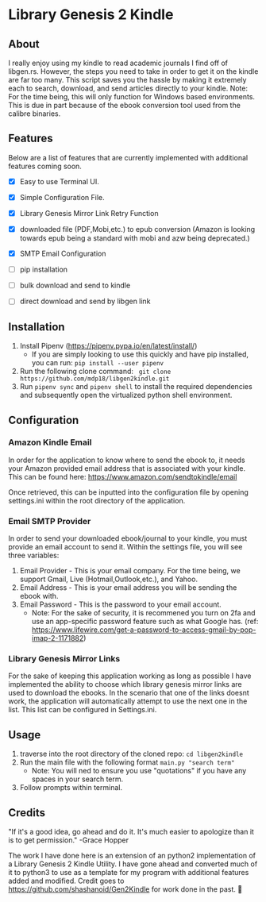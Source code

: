 # Library Genesis 2 Kindle

## About
I really enjoy using my kindle to read academic journals I find off of libgen.rs. However, the steps you need to take in order to get it on the kindle are far too many. This script saves you the hassle by making it extremely each to search, download, and send articles directly to your kindle.
Note: For the time being, this will only function for Windows based environments. This is due in part because of the ebook conversion tool used from the calibre binaries.

## Features
Below are a list of features that are currently implemented with additional features coming soon.
- [x] Easy to use Terminal UI.
- [x] Simple Configuration File.
- [x] Library Genesis Mirror Link Retry Function
- [x] downloaded file (PDF,Mobi,etc.) to epub conversion (Amazon is looking towards epub being a standard with mobi and azw being deprecated.)
- [x] SMTP Email Configuration
- [ ] pip installation
- [ ] bulk download and send to kindle
- [ ] direct download and send by libgen link



## Installation
1. Install Pipenv (https://pipenv.pypa.io/en/latest/install/)
    - If you are simply looking to use this quickly and have pip installed, you can run: ```pip install --user pipenv```
2. Run the following clone command: ``` git clone https://github.com/mdp18/libgen2kindle.git```
3. Run ```pipenv sync``` and ```pipenv shell``` to install the required dependencies and subsequently open the virtualized python shell environment.

## Configuration
### Amazon Kindle Email
In order for the application to know where to send the ebook to, it needs your Amazon provided email address that is associated with your kindle. This can be found here: https://www.amazon.com/sendtokindle/email

Once retrieved, this can be inputted into the configuration file by opening settings.ini within the root directory of the application.
### Email SMTP Provider
In order to send your downloaded ebook/journal to your kindle, you must provide an email account to send it. Within the settings file, you will see three variables:
1. Email Provider - This is your email company. For the time being, we support Gmail, Live (Hotmail,Outlook,etc.), and Yahoo.
2. Email Address - This is your email address you will be sending the ebook with.
3. Email Password - This is the password to your email account.
    - Note: For the sake of security, it is recommened you turn on 2fa and use an app-specific password feature such as what Google has. (ref: https://www.lifewire.com/get-a-password-to-access-gmail-by-pop-imap-2-1171882)
### Library Genesis Mirror Links
For the sake of keeping this application working as long as possible I have implemented the ability to choose which library genesis mirror links are used to download the ebooks. In the scenario that one of the links doesnt work, the application will automatically attempt to use the next one in the list. This list can be configured in Settings.ini.

## Usage
1. traverse into the root directory of the cloned repo: ``` cd libgen2kindle ```
2. Run the main file with the following format ```main.py "search term"```
    - Note: You will ned to ensure you use "quotations" if you have any spaces in your search term.
3. Follow prompts within terminal.

## Credits

"If it's a good idea, go ahead and do it. It's much easier to apologize than it is to get permission."
-Grace Hopper

The work I have done here is an extension of an python2 implementation of a Library Genesis 2 Kindle Utility. I have gone ahead and converted much of it to python3 to use as a template for my program with additional features added and modified. Credit goes to https://github.com/shashanoid/Gen2Kindle for work done in the past. :tada: